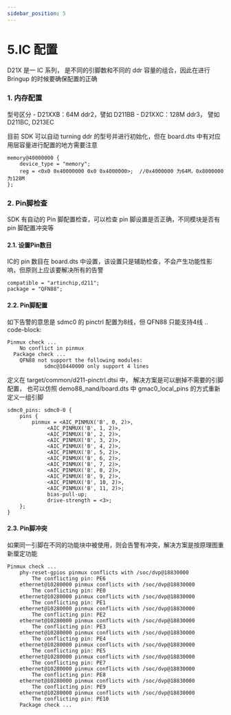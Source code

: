 ```yaml
---
sidebar_position: 5
---
```


# 5.IC 配置

D21X 是一 IC 系列， 是不同的引脚数和不同的 ddr 容量的组合，因此在进行 Bringup 的时候要确保配置的正确

### 1. 内存配置

型号区分 - D21XXB：64M ddr2，譬如 D211BB - D21XXC：128M ddr3， 譬如 D211BC, D213EC

目前 SDK 可以自动 turning ddr 的型号并进行初始化，但在 board.dts 中有对应用层容量进行配置的地方需要注意

```
memory@40000000 {
    device_type = "memory";
    reg = <0x0 0x40000000 0x0 0x4000000>;  //0x4000000 为64M，0x8000000 为128M
};
```

### 2. Pin脚检查

SDK 有自动的 Pin 脚配置检查，可以检查 pin 脚设置是否正确，不同模块是否有 pin 脚配置冲突等

#### 2.1. 设置Pin数目

IC的 pin 数目在 board.dts 中设置，该设置只是辅助检查，不会产生功能性影响，但原则上应该要解决所有的告警

```
compatible = "artinchip,d211";
package = "QFN88";
```

#### 2.2. Pin脚配置

如下告警的意思是 sdmc0 的 pinctrl 配置为8线，但 QFN88 只能支持4线 .. code-block:

```
Pinmux check ...
    No conflict in pinmux
  Package check ...
    QFN88 not support the following modules:
            sdmc@10440000 only support 4 lines
```

定义在 target/common/d211-pinctrl.dtsi 中， 解决方案是可以删掉不需要的引脚配置， 也可以仿照 demo88_nand/board.dts 中 gmac0_local_pins 的方式重新定义一组引脚

```
sdmc0_pins: sdmc0-0 {
    pins {
        pinmux = <AIC_PINMUX('B', 0, 2)>,
             <AIC_PINMUX('B', 1, 2)>,
             <AIC_PINMUX('B', 2, 2)>,
             <AIC_PINMUX('B', 3, 2)>,
             <AIC_PINMUX('B', 4, 2)>,
             <AIC_PINMUX('B', 5, 2)>,
             <AIC_PINMUX('B', 6, 2)>,
             <AIC_PINMUX('B', 7, 2)>,
             <AIC_PINMUX('B', 8, 2)>,
             <AIC_PINMUX('B', 9, 2)>,
             <AIC_PINMUX('B', 10, 2)>,
             <AIC_PINMUX('B', 11, 2)>;
             bias-pull-up;
             drive-strength = <3>;
    };
}
```

#### 2.3. Pin脚冲突

如果同一引脚在不同的功能块中被使用，则会告警有冲突，解决方案是按原理图重新厘定功能

```
Pinmux check ...
    phy-reset-gpios pinmux conflicts with /soc/dvp@18830000
        The conflicting pin: PE6
    ethernet@10280000 pinmux conflicts with /soc/dvp@18830000
        The conflicting pin: PE0
    ethernet@10280000 pinmux conflicts with /soc/dvp@18830000
        The conflicting pin: PE1
    ethernet@10280000 pinmux conflicts with /soc/dvp@18830000
        The conflicting pin: PE2
    ethernet@10280000 pinmux conflicts with /soc/dvp@18830000
        The conflicting pin: PE3
    ethernet@10280000 pinmux conflicts with /soc/dvp@18830000
        The conflicting pin: PE4
    ethernet@10280000 pinmux conflicts with /soc/dvp@18830000
        The conflicting pin: PE5
    ethernet@10280000 pinmux conflicts with /soc/dvp@18830000
        The conflicting pin: PE7
    ethernet@10280000 pinmux conflicts with /soc/dvp@18830000
        The conflicting pin: PE8
    ethernet@10280000 pinmux conflicts with /soc/dvp@18830000
        The conflicting pin: PE9
    ethernet@10280000 pinmux conflicts with /soc/dvp@18830000
        The conflicting pin: PE10
    Package check ...
```